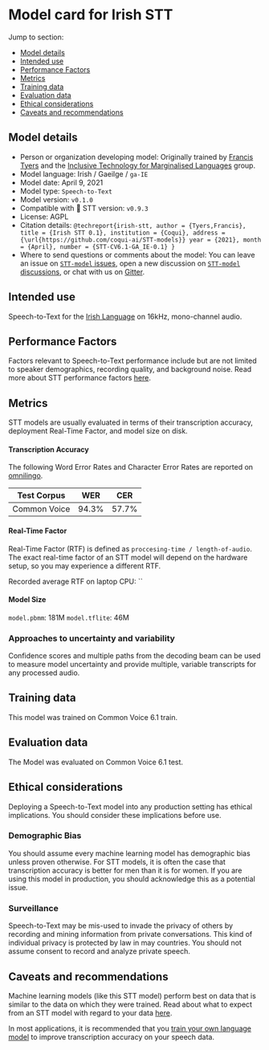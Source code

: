 # Model card for Irish STT

Jump to section:

- [Model details](#model-details)
- [Intended use](#intended-use)
- [Performance Factors](#performance-factors)
- [Metrics](#metrics)
- [Training data](#training-data)
- [Evaluation data](#evaluation-data)
- [Ethical considerations](#ethical-considerations)
- [Caveats and recommendations](#caveats-and-recommendations)

## Model details

- Person or organization developing model: Originally trained by [Francis Tyers](https://scholar.google.fr/citations?user=o5HSM6cAAAAJ) and the [Inclusive Technology for Marginalised Languages](https://itml.cl.indiana.edu/) group.
- Model language: Irish / Gaeilge / `ga-IE`
- Model date: April 9, 2021
- Model type: `Speech-to-Text`
- Model version: `v0.1.0`
- Compatible with 🐸 STT version: `v0.9.3`
- License: AGPL
- Citation details: `@techreport{irish-stt, author = {Tyers,Francis}, title = {Irish STT 0.1}, institution = {Coqui}, address = {\url{https://github.com/coqui-ai/STT-models}} year = {2021}, month = {April}, number = {STT-CV6.1-GA_IE-0.1} }`
- Where to send questions or comments about the model: You can leave an issue on [`STT-model` issues](https://github.com/coqui-ai/STT-models/issues), open a new discussion on [`STT-model` discussions](https://github.com/coqui-ai/STT-models/discussions), or chat with us on [Gitter](https://gitter.im/coqui-ai/).

## Intended use

Speech-to-Text for the [Irish Language](https://en.wikipedia.org/wiki/Irish_language) on 16kHz, mono-channel audio.

## Performance Factors

Factors relevant to Speech-to-Text performance include but are not limited to speaker demographics, recording quality, and background noise. Read more about STT performance factors [here](https://stt.readthedocs.io/en/latest/DEPLOYMENT.html#how-will-a-model-perform-on-my-data).

## Metrics

STT models are usually evaluated in terms of their transcription accuracy, deployment Real-Time Factor, and model size on disk.

#### Transcription Accuracy

The following Word Error Rates and Character Error Rates are reported on [omnilingo](https://tepozcatl.omnilingo.cc/ga-IE/).

|Test Corpus|WER|CER|
|-----------|---|---|
|Common Voice|94.3\%|57.7\%|

#### Real-Time Factor

Real-Time Factor (RTF) is defined as `proccesing-time / length-of-audio`. The exact real-time factor of an STT model will depend on the hardware setup, so you may experience a different RTF.

Recorded average RTF on laptop CPU: ``

#### Model Size

`model.pbmm`: 181M
`model.tflite`: 46M

### Approaches to uncertainty and variability

Confidence scores and multiple paths from the decoding beam can be used to measure model uncertainty and provide multiple, variable transcripts for any processed audio.

## Training data

This model was trained on Common Voice 6.1 train.

## Evaluation data

The Model was evaluated on Common Voice 6.1 test.

## Ethical considerations

Deploying a Speech-to-Text model into any production setting has ethical implications. You should consider these implications before use.

### Demographic Bias

You should assume every machine learning model has demographic bias unless proven otherwise. For STT models, it is often the case that transcription accuracy is better for men than it is for women. If you are using this model in production, you should acknowledge this as a potential issue.

### Surveillance

Speech-to-Text may be mis-used to invade the privacy of others by recording and mining information from private conversations. This kind of individual privacy is protected by law in may countries. You should not assume consent to record and analyze private speech.

## Caveats and recommendations

Machine learning models (like this STT model) perform best on data that is similar to the data on which they were trained. Read about what to expect from an STT model with regard to your data [here](https://stt.readthedocs.io/en/latest/DEPLOYMENT.html#how-will-a-model-perform-on-my-data). 

In most applications, it is recommended that you [train your own language model](https://stt.readthedocs.io/en/latest/LANGUAGE_MODEL.html) to improve transcription accuracy on your speech data.
